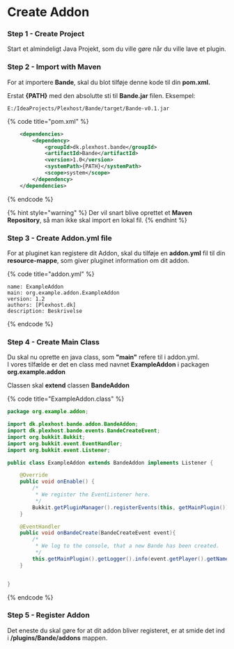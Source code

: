 # Create Addon

### Step 1 - Create Project

Start et almindeligt Java Projekt, som du ville gøre når du ville lave et plugin.

### Step 2 - Import with Maven

For at importere **Bande**, skal du blot tilføje denne kode til din **pom.xml.**

Erstat **{PATH}** med den absolutte sti til **Bande.jar** filen. Eksempel:

```
E:/IdeaProjects/Plexhost/Bande/target/Bande-v0.1.jar
```

{% code title="pom.xml" %}
```xml
    <dependencies>
        <dependency>
            <groupId>dk.plexhost.bande</groupId>
            <artifactId>Bande</artifactId>
            <version>1.0</version>
            <systemPath>{PATH}</systemPath>
            <scope>system</scope>
        </dependency>
    </dependencies>
```
{% endcode %}

{% hint style="warning" %}
Der vil snart blive oprettet et **Maven Repository**, så man ikke skal import en lokal fil.
{% endhint %}

### Step 3 - Create Addon.yml file

For at pluginet kan registere dit Addon, skal du tilføje en **addon.yml** fil til din **resource-mappe**, som giver pluginet information om dit addon.

{% code title="addon.yml" %}
```
name: ExampleAddon
main: org.example.addon.ExampleAddon
version: 1.2
authors: [Plexhost.dk]
description: Beskrivelse
```
{% endcode %}

### Step 4 - Create Main Class

Du skal nu oprette en java class, som **"main"** refere til i addon.yml.\
I vores tilfælde er det en class med navnet **ExampleAddon** i packagen **org.example.addon**

Classen skal **extend** classen **BandeAddon**

{% code title="ExampleAddon.class" %}
```java
package org.example.addon;

import dk.plexhost.bande.addon.BandeAddon;
import dk.plexhost.bande.events.BandeCreateEvent;
import org.bukkit.Bukkit;
import org.bukkit.event.EventHandler;
import org.bukkit.event.Listener;

public class ExampleAddon extends BandeAddon implements Listener {

    @Override
    public void onEnable() {
        /*
         * We register the EventListener here.
         */
        Bukkit.getPluginManager().registerEvents(this, getMainPlugin());
    }

    @EventHandler
    public void onBandeCreate(BandeCreateEvent event){
        /*
         * We log to the console, that a new Bande has been created.
         */
        this.getMainPlugin().getLogger().info(event.getPlayer().getName() + " created bande " + event.getBande().getName());
    }


}

```
{% endcode %}

### Step 5 - Register Addon

Det eneste du skal gøre for at dit addon bliver registeret, er at smide det ind i **/plugins/Bande/addons** mappen.
